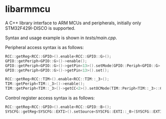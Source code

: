 libarmmcu
=========

A C++ library interface to ARM MCUs and peripherals, initially only STM32F429I-DISCO is supported.

Syntax and usage example is shown in _tests/main.cpp_.

Peripheral access syntax is as follows:
```C++
RCC::getReg<RCC::GPIO>().enable<RCC::GPIO::G>();
GPIO::getPeriph<GPIO::G>()->enable();
GPIO::getPeriph<GPIO::G>()->getPin<13>().setMode(GPIO::Periph<GPIO::G>::Pin<13>::Mode::Output);
GPIO::getPeriph<GPIO::G>()->getPin<13>().set();

RCC::getReg<RCC::TIM>().enable<RCC::TIM::_3>();
TIM::getPeriph<TIM::_3>()->enable();
TIM::getPeriph<TIM::_3>()->getCC<2>().setOCMode(TIM::Periph<TIM::_3>::CC<2>::OCMode::PWM1);
```

Control register access syntax is as follows:
```C++
RCC::getReg<RCC::GPIO>().enable<RCC::GPIO::B>();
SYSCFG::getReg<SYSCFG::EXTI>().setSource<SYSCFG::EXTI::_0>(SYSCFG::EXTI::Source::PA);
```

